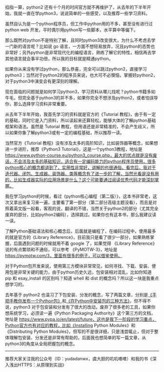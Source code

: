 掐指一算，python2 还有十个月的时间官方就不再维护了，从去年的下半年开始，我就一直在学python3，说说简单的一些感受，以及推荐一些学习资料。

虽然自认为是一个python程序员，但工作中python用的不多，甚至没有进行过python web 开发，平时偶尔用python写一些脚本，水平算中等偏下。

那么既然对python不是特别了解，且同时python3改变很大，为什么不考虑去学一门新的语言呢？比如说 go 语言，一方面不想轻易放弃，况且python的态势也非常好；另外python是非常现代化的编程语言，熟练了解它的特性，相信再去学其他语言就会事半功倍，所以我的目标就是精通python。

如果你从来没有学过python，那么恭喜，完全可以跳过python2，直接学习python3；当然对于python2的程序员来说，也大可不必懊恼，掌握好python2，对于python3中演变会有更深刻的理解。

现在面临的问题就是如何学习python3，学习资料从哪儿找呢？python书籍多如牛毛，但完全基于python3的并不多，如果你完全不想涉及python2，或者怕误导你，那么选择学习资料非常重要。

从去年下半年开始，我首先学习的资料就是官方的《Tutorial 教程》，由于有一定的基础，同时它是入门资料，所以读起来还算轻松，能够大体的了解python基础框架和语法。虽然是 Tutorial 教程，但用语还是非常精准的，不会产生歧义，所以如果你象了解python3或有一定的编程基础，所以推荐一读。

当然官方《Tutorial 教程》没有涉及太多的高阶知识，比如装饰器等概念，如果想进一步进阶，推荐《Python3 Tutorial》，这是一个python3教程，地址是 https://www.python-course.eu/python3_course.php，最大的优点就是没有废话，不会涉及太多的基础知识，适合有一定编码能力的python程序员使用，很多python核心的概念都讲到了，实用性非常好，讲解的也很通俗。看完后，我对于迭代器、闭包、生成器、装饰器、类等概念有了进一步的了解，当然光看是没有用的，比如生成器实际的应用场景是什么？这个可能要通过阅读优秀代码才能深刻掌握。

我在学习python的时候，看过《python核心编程（第二版）》，这本书非常老，这次又拿出来复习来一遍，主要看了第一部分（第二部分高级主题没看），而且是对照着英文版一起看，客观的说，翻译的不错，当然关于python2的部分（尤其完全废弃的部分，比如python2编码），选择跳过。如果你也有这本书，那么我建议读一读。

了解Python基础语法和核心概念后，后面就是编程了，在编码过程中，使用最多的就是官方的《Library Reference》，目前我只是看了很少一部分，如果熟练掌握，后面遇到问题的时候就用不着 google 了，如果觉得 《Library Reference》 说的有点繁琐和不通俗，可以参考 《PyMOTW-3》，地址是 https://pymotw.com/3，里面有很多的例子，可以借鉴使用。

对于Python包开发来说，使用第三方模块非常常见，如何寻找、下载、安装、使用包是非常关键的能力，由于python历史久远，包安装相对混乱，比如你知道 pip 和 esay_install 的区别吗？知道 whell 和 dist 的概念吗？所以这一块是我重点想学习的。

去年基于 python2 也温习了下包安装、分发的概念，写了两篇文章，分别是[《手把手教你发布一个Python包》](https://mp.weixin.qq.com/s/U5-fkTg26xkkeYssJXMDqg)和[《在Python中安装包的三种方法》](https://mp.weixin.qq.com/s/9TsMkq4Y3jSaqqaqB3g8yg)，但不得不说，python3 对于包安装和分发有了很大的改动，废弃了很多老的工具，如果你想系统学习，必须读一遍《Python Packaging Authority》这个第三方的文档，地址是 https://www.pypa.io/en/latest/future，这也是我下一阶段的学习重点，Python官方也有对应的教程，比如《Installing Python Modules》和《Distributing Python Modules》，但写的不是很详细，只是浅尝辄止，但对于整体理解包安装、分发还是非常有帮助的，后面我也想简单的写一篇文章，从python3的角度从全局把握包的概念。

--- 

推荐大家关注我的公众号（ID：yudadanwx，虞大胆的叽叽喳喳）和我的书《深入浅出HTTPS：从原理到实战》
 